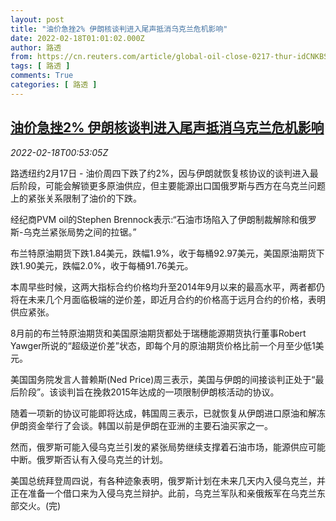 ```yaml
---
layout: post
title: "油价急挫2% 伊朗核谈判进入尾声抵消乌克兰危机影响"
date: 2022-02-18T01:01:02.000Z
author: 路透
from: https://cn.reuters.com/article/global-oil-close-0217-thur-idCNKBS2KN027
tags: [ 路透 ]
comments: True
categories: [ 路透 ]
---
```

<!--1645146062000-->
[油价急挫2% 伊朗核谈判进入尾声抵消乌克兰危机影响](https://cn.reuters.com/article/global-oil-close-0217-thur-idCNKBS2KN027)
------

<div>
<div><i>2022-02-18T00:53:05Z</i></div><p>路透纽约2月17日 - 油价周四下跌了约2%，因与伊朗就恢复核协议的谈判进入最后阶段，可能会解锁更多原油供应，但主要能源出口国俄罗斯与西方在乌克兰问题上的紧张关系限制了油价的下跌。</p><p>经纪商PVM oil的Stephen Brennock表示:“石油市场陷入了伊朗制裁解除和俄罗斯-乌克兰紧张局势之间的拉锯。”</p><p>布兰特原油期货下跌1.84美元，跌幅1.9%，收于每桶92.97美元，美国原油期货下跌1.90美元，跌幅2.0%，收于每桶91.76美元。</p><p>本周早些时候，这两大指标合约价格均升至2014年9月以来的最高水平，两者都仍将在未来几个月面临极端的逆价差，即近月合约的价格高于远月合约的价格，表明供应紧张。</p><p>8月前的布兰特原油期货和美国原油期货都处于瑞穗能源期货执行董事Robert Yawger所说的“超级逆价差”状态，即每个月的原油期货价格比前一个月至少低1美元。</p><p>美国国务院发言人普赖斯(Ned Price)周三表示，美国与伊朗的间接谈判正处于“最后阶段”。该谈判旨在挽救2015年达成的一项限制伊朗核活动的协议。</p><p>随着一项新的协议可能即将达成，韩国周三表示，已就恢复从伊朗进口原油和解冻伊朗资金举行了会谈。韩国以前是伊朗在亚洲的主要石油买家之一。</p><p>然而，俄罗斯可能入侵乌克兰引发的紧张局势继续支撑着石油市场，能源供应可能中断。俄罗斯否认有入侵乌克兰的计划。</p><p>美国总统拜登周四说，有各种迹象表明，俄罗斯计划在未来几天内入侵乌克兰，并正在准备一个借口来为入侵乌克兰辩护。此前，乌克兰军队和亲俄叛军在乌克兰东部交火。(完)</p>
</div>
